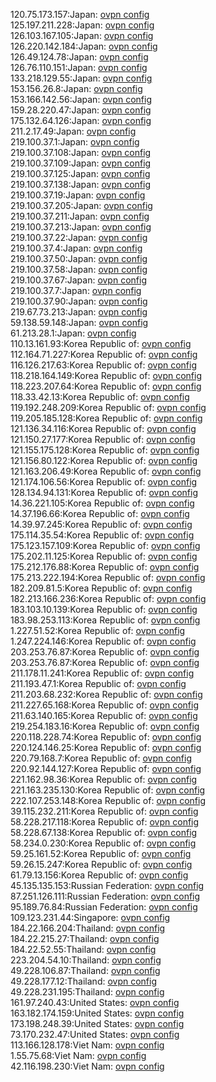 120.75.173.157:Japan: [ovpn config](vpn/120_75_173_157.ovpn)  
125.197.211.228:Japan: [ovpn config](vpn/125_197_211_228.ovpn)  
126.103.167.105:Japan: [ovpn config](vpn/126_103_167_105.ovpn)  
126.220.142.184:Japan: [ovpn config](vpn/126_220_142_184.ovpn)  
126.49.124.78:Japan: [ovpn config](vpn/126_49_124_78.ovpn)  
126.76.110.151:Japan: [ovpn config](vpn/126_76_110_151.ovpn)  
133.218.129.55:Japan: [ovpn config](vpn/133_218_129_55.ovpn)  
153.156.26.8:Japan: [ovpn config](vpn/153_156_26_8.ovpn)  
153.166.142.56:Japan: [ovpn config](vpn/153_166_142_56.ovpn)  
159.28.220.47:Japan: [ovpn config](vpn/159_28_220_47.ovpn)  
175.132.64.126:Japan: [ovpn config](vpn/175_132_64_126.ovpn)  
211.2.17.49:Japan: [ovpn config](vpn/211_2_17_49.ovpn)  
219.100.37.1:Japan: [ovpn config](vpn/219_100_37_1.ovpn)  
219.100.37.108:Japan: [ovpn config](vpn/219_100_37_108.ovpn)  
219.100.37.109:Japan: [ovpn config](vpn/219_100_37_109.ovpn)  
219.100.37.125:Japan: [ovpn config](vpn/219_100_37_125.ovpn)  
219.100.37.138:Japan: [ovpn config](vpn/219_100_37_138.ovpn)  
219.100.37.19:Japan: [ovpn config](vpn/219_100_37_19.ovpn)  
219.100.37.205:Japan: [ovpn config](vpn/219_100_37_205.ovpn)  
219.100.37.211:Japan: [ovpn config](vpn/219_100_37_211.ovpn)  
219.100.37.213:Japan: [ovpn config](vpn/219_100_37_213.ovpn)  
219.100.37.22:Japan: [ovpn config](vpn/219_100_37_22.ovpn)  
219.100.37.4:Japan: [ovpn config](vpn/219_100_37_4.ovpn)  
219.100.37.50:Japan: [ovpn config](vpn/219_100_37_50.ovpn)  
219.100.37.58:Japan: [ovpn config](vpn/219_100_37_58.ovpn)  
219.100.37.67:Japan: [ovpn config](vpn/219_100_37_67.ovpn)  
219.100.37.7:Japan: [ovpn config](vpn/219_100_37_7.ovpn)  
219.100.37.90:Japan: [ovpn config](vpn/219_100_37_90.ovpn)  
219.67.73.213:Japan: [ovpn config](vpn/219_67_73_213.ovpn)  
59.138.59.148:Japan: [ovpn config](vpn/59_138_59_148.ovpn)  
61.213.28.1:Japan: [ovpn config](vpn/61_213_28_1.ovpn)  
110.13.161.93:Korea Republic of: [ovpn config](vpn/110_13_161_93.ovpn)  
112.164.71.227:Korea Republic of: [ovpn config](vpn/112_164_71_227.ovpn)  
116.126.217.63:Korea Republic of: [ovpn config](vpn/116_126_217_63.ovpn)  
118.218.164.149:Korea Republic of: [ovpn config](vpn/118_218_164_149.ovpn)  
118.223.207.64:Korea Republic of: [ovpn config](vpn/118_223_207_64.ovpn)  
118.33.42.13:Korea Republic of: [ovpn config](vpn/118_33_42_13.ovpn)  
119.192.248.209:Korea Republic of: [ovpn config](vpn/119_192_248_209.ovpn)  
119.205.185.128:Korea Republic of: [ovpn config](vpn/119_205_185_128.ovpn)  
121.136.34.116:Korea Republic of: [ovpn config](vpn/121_136_34_116.ovpn)  
121.150.27.177:Korea Republic of: [ovpn config](vpn/121_150_27_177.ovpn)  
121.155.175.128:Korea Republic of: [ovpn config](vpn/121_155_175_128.ovpn)  
121.156.80.122:Korea Republic of: [ovpn config](vpn/121_156_80_122.ovpn)  
121.163.206.49:Korea Republic of: [ovpn config](vpn/121_163_206_49.ovpn)  
121.174.106.56:Korea Republic of: [ovpn config](vpn/121_174_106_56.ovpn)  
128.134.94.131:Korea Republic of: [ovpn config](vpn/128_134_94_131.ovpn)  
14.36.221.105:Korea Republic of: [ovpn config](vpn/14_36_221_105.ovpn)  
14.37.196.66:Korea Republic of: [ovpn config](vpn/14_37_196_66.ovpn)  
14.39.97.245:Korea Republic of: [ovpn config](vpn/14_39_97_245.ovpn)  
175.114.35.54:Korea Republic of: [ovpn config](vpn/175_114_35_54.ovpn)  
175.123.157.109:Korea Republic of: [ovpn config](vpn/175_123_157_109.ovpn)  
175.202.11.125:Korea Republic of: [ovpn config](vpn/175_202_11_125.ovpn)  
175.212.176.88:Korea Republic of: [ovpn config](vpn/175_212_176_88.ovpn)  
175.213.222.194:Korea Republic of: [ovpn config](vpn/175_213_222_194.ovpn)  
182.209.81.5:Korea Republic of: [ovpn config](vpn/182_209_81_5.ovpn)  
182.213.166.236:Korea Republic of: [ovpn config](vpn/182_213_166_236.ovpn)  
183.103.10.139:Korea Republic of: [ovpn config](vpn/183_103_10_139.ovpn)  
183.98.253.113:Korea Republic of: [ovpn config](vpn/183_98_253_113.ovpn)  
1.227.51.52:Korea Republic of: [ovpn config](vpn/1_227_51_52.ovpn)  
1.247.224.146:Korea Republic of: [ovpn config](vpn/1_247_224_146.ovpn)  
203.253.76.87:Korea Republic of: [ovpn config](vpn/203_253_76_87.ovpn)  
203.253.76.87:Korea Republic of: [ovpn config](vpn/203_253_76_87.ovpn)  
211.178.11.241:Korea Republic of: [ovpn config](vpn/211_178_11_241.ovpn)  
211.193.47.1:Korea Republic of: [ovpn config](vpn/211_193_47_1.ovpn)  
211.203.68.232:Korea Republic of: [ovpn config](vpn/211_203_68_232.ovpn)  
211.227.65.168:Korea Republic of: [ovpn config](vpn/211_227_65_168.ovpn)  
211.63.140.165:Korea Republic of: [ovpn config](vpn/211_63_140_165.ovpn)  
219.254.183.16:Korea Republic of: [ovpn config](vpn/219_254_183_16.ovpn)  
220.118.228.74:Korea Republic of: [ovpn config](vpn/220_118_228_74.ovpn)  
220.124.146.25:Korea Republic of: [ovpn config](vpn/220_124_146_25.ovpn)  
220.79.168.7:Korea Republic of: [ovpn config](vpn/220_79_168_7.ovpn)  
220.92.144.127:Korea Republic of: [ovpn config](vpn/220_92_144_127.ovpn)  
221.162.98.36:Korea Republic of: [ovpn config](vpn/221_162_98_36.ovpn)  
221.163.235.130:Korea Republic of: [ovpn config](vpn/221_163_235_130.ovpn)  
222.107.253.148:Korea Republic of: [ovpn config](vpn/222_107_253_148.ovpn)  
39.115.232.211:Korea Republic of: [ovpn config](vpn/39_115_232_211.ovpn)  
58.228.217.118:Korea Republic of: [ovpn config](vpn/58_228_217_118.ovpn)  
58.228.67.138:Korea Republic of: [ovpn config](vpn/58_228_67_138.ovpn)  
58.234.0.230:Korea Republic of: [ovpn config](vpn/58_234_0_230.ovpn)  
59.25.161.52:Korea Republic of: [ovpn config](vpn/59_25_161_52.ovpn)  
59.26.15.247:Korea Republic of: [ovpn config](vpn/59_26_15_247.ovpn)  
61.79.13.156:Korea Republic of: [ovpn config](vpn/61_79_13_156.ovpn)  
45.135.135.153:Russian Federation: [ovpn config](vpn/45_135_135_153.ovpn)  
87.251.126.111:Russian Federation: [ovpn config](vpn/87_251_126_111.ovpn)  
95.189.76.84:Russian Federation: [ovpn config](vpn/95_189_76_84.ovpn)  
109.123.231.44:Singapore: [ovpn config](vpn/109_123_231_44.ovpn)  
184.22.166.204:Thailand: [ovpn config](vpn/184_22_166_204.ovpn)  
184.22.215.27:Thailand: [ovpn config](vpn/184_22_215_27.ovpn)  
184.22.52.55:Thailand: [ovpn config](vpn/184_22_52_55.ovpn)  
223.204.54.10:Thailand: [ovpn config](vpn/223_204_54_10.ovpn)  
49.228.106.87:Thailand: [ovpn config](vpn/49_228_106_87.ovpn)  
49.228.177.12:Thailand: [ovpn config](vpn/49_228_177_12.ovpn)  
49.228.231.195:Thailand: [ovpn config](vpn/49_228_231_195.ovpn)  
161.97.240.43:United States: [ovpn config](vpn/161_97_240_43.ovpn)  
163.182.174.159:United States: [ovpn config](vpn/163_182_174_159.ovpn)  
173.198.248.39:United States: [ovpn config](vpn/173_198_248_39.ovpn)  
73.170.232.47:United States: [ovpn config](vpn/73_170_232_47.ovpn)  
113.166.128.178:Viet Nam: [ovpn config](vpn/113_166_128_178.ovpn)  
1.55.75.68:Viet Nam: [ovpn config](vpn/1_55_75_68.ovpn)  
42.116.198.230:Viet Nam: [ovpn config](vpn/42_116_198_230.ovpn)  
